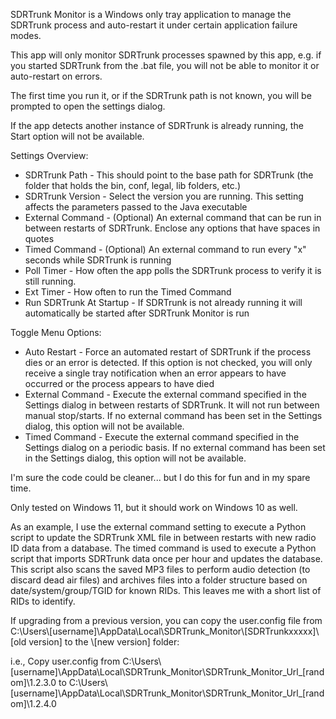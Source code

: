 SDRTrunk Monitor is a Windows only tray application to manage the SDRTrunk process and auto-restart it under certain application failure modes.

This app will only monitor SDRTrunk processes spawned by this app, e.g. if you started SDRTrunk from the .bat file, you will not be able to monitor it or auto-restart on errors.

The first time you run it, or if the SDRTrunk path is not known, you will be prompted to open the settings dialog.

If the app detects another instance of SDRTrunk is already running, the Start option will not be available.

Settings Overview:
* SDRTrunk Path - This should point to the base path for SDRTrunk (the folder that holds the bin, conf, legal, lib folders, etc.)
* SDRTrunk Version - Select the version you are running. This setting affects the parameters passed to the Java executable
* External Command - (Optional) An external command that can be run in between restarts of SDRTrunk. Enclose any options that have spaces in quotes
* Timed Command - (Optional) An external command to run every "x" seconds while SDRTrunk is running
* Poll Timer - How often the app polls the SDRTrunk process to verify it is still running.
* Ext Timer - How often to run the Timed Command
* Run SDRTrunk At Startup - If SDRTrunk is not already running it will automatically be started after SDRTrunk Monitor is run

Toggle Menu Options:
* Auto Restart - Force an automated restart of SDRTrunk if the process dies or an error is detected. If this option is not checked, you will only receive a single tray notification when an error appears to have occurred or the process appears to have died
* External Command - Execute the external command specified in the Settings dialog in between restarts of SDRTrunk. It will not run between manual stop/starts. If no external command has been set in the Settings dialog, this option will not be available.
* Timed Command - Execute the external command specified in the Settings dialog on a periodic basis. If no external command has been set in the Settings dialog, this option will not be available.

I'm sure the code could be cleaner... but I do this for fun and in my spare time.

Only tested on Windows 11, but it should work on Windows 10 as well.

As an example, I use the external command setting to execute a Python script to update the SDRTrunk XML file in between restarts with new radio ID data from a database. The timed command is used to execute a Python script that imports SDRTrunk data once per hour and updates the database.  This script also scans the saved MP3 files to perform audio detection (to discard dead air files) and archives files into a folder structure based on date/system/group/TGID for known RIDs. This leaves me with a short list of RIDs to identify.

If upgrading from a previous version, you can copy the user.config file from C:\Users\\[username]\AppData\Local\SDRTrunk_Monitor\\[SDRTrunkxxxxx]\\[old version] to the \\[new version] folder:

i.e., Copy user.config from C:\Users\\[username]\AppData\Local\SDRTrunk_Monitor\SDRTrunk_Monitor_Url_[random]\1.2.3.0 to C:\Users\\[username]\AppData\Local\SDRTrunk_Monitor\SDRTrunk_Monitor_Url_[random]\1.2.4.0